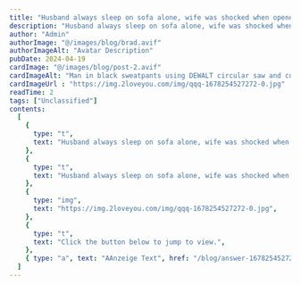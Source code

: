 ```yaml
---
title: "Husband always sleep on sofa alone, wife was shocked when opened the sofa!"
description: "Husband always sleep on sofa alone, wife was shocked when opened the sofa!"
author: "Admin"
authorImage: "@/images/blog/brad.avif"
authorImageAlt: "Avatar Description"
pubDate: 2024-04-19
cardImage: "@/images/blog/post-2.avif"
cardImageAlt: "Man in black sweatpants using DEWALT circular saw and cutting a wood plank"
cardImageUrl : "https://img.2loveyou.com/img/qqq-1678254527272-0.jpg"
readTime: 2
tags: ["Unclassified"]
contents:
  [
    {
      type: "t",
      text: "Husband always sleep on sofa alone, wife was shocked when opened the sofa!",
    },
    {
      type: "t",
      text: "Husband always sleep on sofa alone, wife was shocked when opened the sofa!",
    },
    {
      type: "img",
      text: "https://img.2loveyou.com/img/qqq-1678254527272-0.jpg",
    },
    {
      type: "t",
      text: "Click the button below to jump to view.",
    },
    { type: "a", text: "AAnzeige Text", href: "/blog/answer-1678254527272-384692/" },
  ]
---
```


